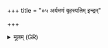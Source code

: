 +++
title = "०५ अर्यमणं बृहस्पतिम् इन्द्रम्"

+++
<details><summary>मूलम् (GR)</summary>

अर्यमणं बृहस्पतिम्  
इन्द्रं दानाय चोदय ।  
वातं विष्णुं सरस्वतीं  
सवितारं च वाजिनम् ॥
</details>